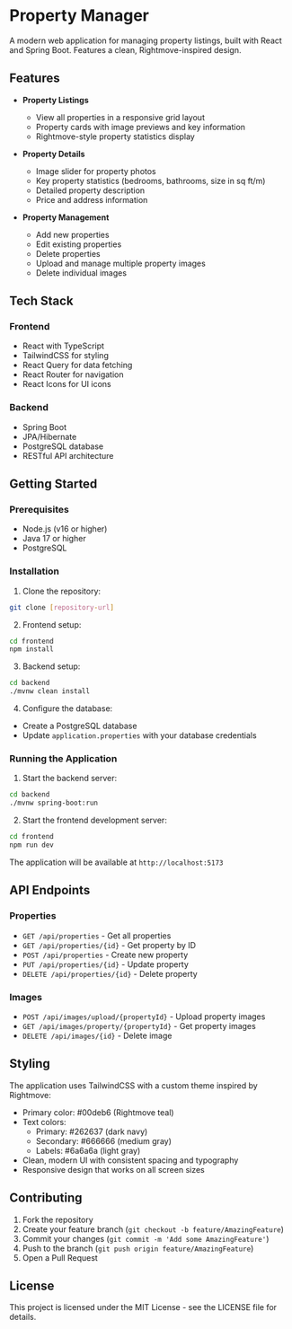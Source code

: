 # Property Manager

A modern web application for managing property listings, built with React and Spring Boot. Features a clean, Rightmove-inspired design.

## Features

- **Property Listings**
  - View all properties in a responsive grid layout
  - Property cards with image previews and key information
  - Rightmove-style property statistics display

- **Property Details**
  - Image slider for property photos
  - Key property statistics (bedrooms, bathrooms, size in sq ft/m)
  - Detailed property description
  - Price and address information

- **Property Management**
  - Add new properties
  - Edit existing properties
  - Delete properties
  - Upload and manage multiple property images
  - Delete individual images

## Tech Stack

### Frontend
- React with TypeScript
- TailwindCSS for styling
- React Query for data fetching
- React Router for navigation
- React Icons for UI icons

### Backend
- Spring Boot
- JPA/Hibernate
- PostgreSQL database
- RESTful API architecture

## Getting Started

### Prerequisites
- Node.js (v16 or higher)
- Java 17 or higher
- PostgreSQL

### Installation

1. Clone the repository:
```bash
git clone [repository-url]
```

2. Frontend setup:
```bash
cd frontend
npm install
```

3. Backend setup:
```bash
cd backend
./mvnw clean install
```

4. Configure the database:
- Create a PostgreSQL database
- Update `application.properties` with your database credentials

### Running the Application

1. Start the backend server:
```bash
cd backend
./mvnw spring-boot:run
```

2. Start the frontend development server:
```bash
cd frontend
npm run dev
```

The application will be available at `http://localhost:5173`

## API Endpoints

### Properties
- `GET /api/properties` - Get all properties
- `GET /api/properties/{id}` - Get property by ID
- `POST /api/properties` - Create new property
- `PUT /api/properties/{id}` - Update property
- `DELETE /api/properties/{id}` - Delete property

### Images
- `POST /api/images/upload/{propertyId}` - Upload property images
- `GET /api/images/property/{propertyId}` - Get property images
- `DELETE /api/images/{id}` - Delete image

## Styling

The application uses TailwindCSS with a custom theme inspired by Rightmove:
- Primary color: #00deb6 (Rightmove teal)
- Text colors: 
  - Primary: #262637 (dark navy)
  - Secondary: #666666 (medium gray)
  - Labels: #6a6a6a (light gray)
- Clean, modern UI with consistent spacing and typography
- Responsive design that works on all screen sizes

## Contributing

1. Fork the repository
2. Create your feature branch (`git checkout -b feature/AmazingFeature`)
3. Commit your changes (`git commit -m 'Add some AmazingFeature'`)
4. Push to the branch (`git push origin feature/AmazingFeature`)
5. Open a Pull Request

## License

This project is licensed under the MIT License - see the LICENSE file for details.

